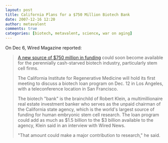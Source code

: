 ```yaml
---
layout: post
title: California Plans for a $750 Million Biotech Bank
date: 2007-12-16 12:20
author: metavalent
comments: true
categories: [biotech, metavalent, science, war on aging]
---
```

On Dec 6, Wired Magazine reported:<blockquote><a href="http://www.wired.com/medtech/stemcells/news/2007/12/biotech_bank">A new source of $750 million in funding</a> could soon become available for the perennially cash-starved biotech industry, particularly stem cell firms.

The California Institute for Regenerative Medicine will hold its first meeting to discuss a biotech loan program on Dec. 12 in Los Angeles, with a teleconference location in San Francisco.

The biotech "bank" is the brainchild of Robert Klein, a multimillionaire real estate investment banker who serves as the unpaid chairman of the California state agency, which is the world's largest source of funding for human embryonic stem cell research. The loan program could add as much as $1.5 billion to the $3 billion available to the agency, Klein said in an interview with Wired News.

"That amount could make a major contribution to research," he said.</blockquote>
